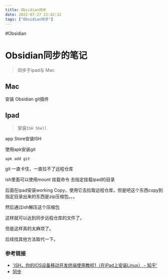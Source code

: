 ```yaml
---
title: Obsidian同步
date: 2022-07-27 22:42:12
tags: ["Obsidian同步"]
---
```

#Obsidian 

# Obsidian同步的笔记
> 同步于ipad与 Mac

## Mac 
安装 Obsidian git插件



## Ipad

> 安装`ISH Shell`

app Store安装ISH


使用apk安装git
```shell
apk add git
```

git 一直卡住，一直拉不了远程仓库

ish里面可以使用mount 挂载命令 去指定挂载ipad的目录

后面在ipad安装working Copy，使用它去拉取远程仓库，但是吧这个东西copy到指定目录出来的东西是zip压缩包。。。

然后通过ish解压这个压缩包

这样就可以达到同步远程仓库的文件了。

但是这样真的太麻烦了。

后续找其他方法取代一下。





### 参考链接
- ['iSH，你的IOS设备移动开发终端使用教程1（在iPad上安装Linux） - 知乎'](https://zhuanlan.zhihu.com/p/133748589)
- [同步](https://gist.github.com/DannyQuah/f686c0e43b741468e12515cd79017489)

